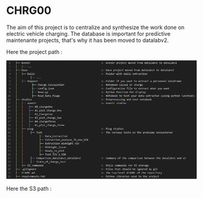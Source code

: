 # CHRG00

The aim of this project is to centralize and synthesize the work done on electric vehicle charging. The database is important for predictive maintenante projects, that's why it has been moved to datalabv2. 

Here the project path :

![Image du chemin du projet](assets/readme_path2.png)


Here the S3 path :

